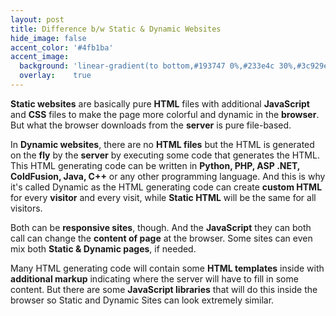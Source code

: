 ```yaml
---
layout: post
title: Difference b/w Static & Dynamic Websites
hide_image: false
accent_color: '#4fb1ba'
accent_image:
  background: 'linear-gradient(to bottom,#193747 0%,#233e4c 30%,#3c929e 50%,#d5d5d4 70%,#cdccc8 100%)'
  overlay:    true
---
```


**Static websites** are basically pure **HTML** files with additional **JavaScript** and **CSS** files to make the page more colorful and dynamic in the **browser**. But what the browser downloads from the **server** is pure file-based.

In **Dynamic websites**, there are no **HTML files** but the HTML is generated on the **fly** by the **server** by executing some code that generates the HTML. This HTML generating code can be written in **Python, PHP, ASP .NET, ColdFusion, Java, C++** or any other programming language. And this is why it's called Dynamic as the HTML generating code can create **custom HTML** for every **visitor** and every visit, while **Static HTML** will be the same for all visitors.

Both can be **responsive sites**, though. And the **JavaScript** they can both call can change the **content of page** at the browser. Some sites can even mix both **Static & Dynamic pages**, if needed.

Many HTML generating code will contain some **HTML templates** inside with **additional markup** indicating where the server will have to fill in some content. But there are some **JavaScript libraries** that will do this inside the browser so Static and Dynamic Sites can look extremely similar.
